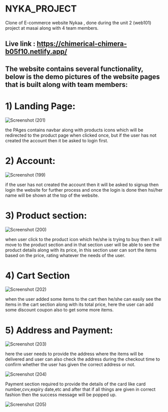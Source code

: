 # NYKA_PROJECT
Clone of E-commerce website Nykaa , done during the unit 2 (web101) project at masai along with 4 team members.

## Live link :  https://chimerical-chimera-b05f10.netlify.app/


## The website contains several functionality, below is the demo pictures of the website pages that is built along with team members:

# 1) Landing Page:

![Screenshot (201)](https://user-images.githubusercontent.com/103572638/192354719-9af1083f-e9ee-410c-9885-4e32b1d6712a.png)


the PAges contains navbar along with products icons which will be redirected to the product page when clicked once, but if the user has not created the account then it be asked to login first.

# 2) Account:

![Screenshot (199)](https://user-images.githubusercontent.com/103572638/192354988-a7cc3e4b-79f8-4a74-bb45-a788977c9e5b.png)

if the user has not created the account then it will be asked to signup then login the website for further process and once the login is done then hsi/her name will be shown at the top of the website.

# 3) Product section:

![Screenshot (200)](https://user-images.githubusercontent.com/103572638/192355322-c220a3d8-cbbb-4ba2-8090-36b88b3491fb.png)


when user click to the product icon which he/she is trying to buy then it will move to the product section and in that section user will be able to see the product details along with its price, in this section user can sort the items based on the price, rating whatever the needs of the user.

# 4) Cart Section

![Screenshot (202)](https://user-images.githubusercontent.com/103572638/192355830-42c24526-d21e-476f-ba74-7897f083aea6.png)

when the user added some items to the cart then he/she can easily see the items in the cart section along with its total price, here the user can add some discount coupon also to get some more items.

# 5) Address and Payment:

![Screenshot (203)](https://user-images.githubusercontent.com/103572638/192356113-1744f926-4d02-4381-a756-4e25f18802d3.png)


here the user needs to provide the address where the items will be delivered and user can also check the address during the checkout time to confirm whether the user has given the correct address or not.

![Screenshot (204)](https://user-images.githubusercontent.com/103572638/192356314-0b9adccf-4d4f-4f99-a75c-597734acfd6d.png)

Payment section required to provide the details of the card like card number,cvv,expiry date,etc
and after that if all things are given in correct fashion then the success message will be popped up.

![Screenshot (205)](https://user-images.githubusercontent.com/103572638/192356552-2fa0423d-87e8-4d66-88f3-c0ae78d90317.png)
